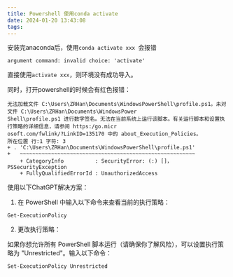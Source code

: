 ```yaml
---
title: Powershell 使用conda activate
date: 2024-01-20 13:43:08
tags:
---
```






安装完anaconda后，使用`conda activate xxx `会报错

```
argument command: invalid choice: 'activate'
```

直接使用`activate xxx`，则环境没有成功导入。

同时，打开powershell的时候会有红色报错：

```
无法加载文件 C:\Users\ZRHan\Documents\WindowsPowerShell\profile.ps1。未对文件 C:\Users\ZRHan\Documents\WindowsPower
Shell\profile.ps1 进行数字签名。无法在当前系统上运行该脚本。有关运行脚本和设置执行策略的详细信息，请参阅 https:/go.micr
osoft.com/fwlink/?LinkID=135170 中的 about_Execution_Policies。
所在位置 行:1 字符: 3
+ . 'C:\Users\ZRHan\Documents\WindowsPowerShell\profile.ps1'
+   ~~~~~~~~~~~~~~~~~~~~~~~~~~~~~~~~~~~~~~~~~~~~~~~~~~~~~~~~
    + CategoryInfo          : SecurityError: (:) []，PSSecurityException
    + FullyQualifiedErrorId : UnauthorizedAccess
```



使用以下ChatGPT解决方案：

1. 在 PowerShell 中输入以下命令来查看当前的执行策略：

```
Get-ExecutionPolicy
```

2. 更改执行策略：

如果你想允许所有 PowerShell 脚本运行（请确保你了解风险），可以设置执行策略为 "Unrestricted"。输入以下命令：

```
Set-ExecutionPolicy Unrestricted
```
